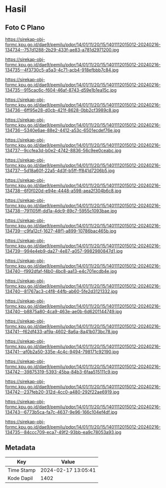 # Hasil

## Foto C Plano

https://sirekap-obj-formc.kpu.go.id/dae9/pemilu/pdpr/14/01/11/20/15/1401112015012-20240216-134734--757d1288-2b29-433f-ae83-a781d2971200.jpg

https://sirekap-obj-formc.kpu.go.id/dae9/pemilu/pdpr/14/01/11/20/15/1401112015012-20240216-134735--4f3730c5-a5a3-4c71-acb4-918efbbb7c84.jpg

https://sirekap-obj-formc.kpu.go.id/dae9/pemilu/pdpr/14/01/11/20/15/1401112015012-20240216-134735--915cac6c-f604-46af-8743-d59e1b1ea15c.jpg

https://sirekap-obj-formc.kpu.go.id/dae9/pemilu/pdpr/14/01/11/20/15/1401112015012-20240216-134736--6ff95e28-d0cb-421f-8628-0bb2cf3989c8.jpg

https://sirekap-obj-formc.kpu.go.id/dae9/pemilu/pdpr/14/01/11/20/15/1401112015012-20240216-134736--5340e6ae-88e2-4412-a53c-6501ecdef76e.jpg

https://sirekap-obj-formc.kpu.go.id/dae9/pemilu/pdpr/14/01/11/20/15/1401112015012-20240216-134737--9ccfea3d-b0e2-4742-8836-56c9ee0ceabc.jpg

https://sirekap-obj-formc.kpu.go.id/dae9/pemilu/pdpr/14/01/11/20/15/1401112015012-20240216-134737--5d18a60f-22a5-4d3f-b5ff-ff841d7206b5.jpg

https://sirekap-obj-formc.kpu.go.id/dae9/pemilu/pdpr/14/01/11/20/15/1401112015012-20240216-134738--6f0f020d-e94e-4448-a598-aea2f304b6c8.jpg

https://sirekap-obj-formc.kpu.go.id/dae9/pemilu/pdpr/14/01/11/20/15/1401112015012-20240216-134738--791105ff-dd1a-4dc9-89c7-5955c1093bae.jpg

https://sirekap-obj-formc.kpu.go.id/dae9/pemilu/pdpr/14/01/11/20/15/1401112015012-20240216-134739--c9fa12cf-1627-48f1-a899-10786bac465b.jpg

https://sirekap-obj-formc.kpu.go.id/dae9/pemilu/pdpr/14/01/11/20/15/1401112015012-20240216-134739--994e4eb9-da27-4e87-a057-9982980847d1.jpg

https://sirekap-obj-formc.kpu.go.id/dae9/pemilu/pdpr/14/01/11/20/15/1401112015012-20240216-134740--f992dfaf-f4b0-4bc8-aa13-e4c701ecdb4e.jpg

https://sirekap-obj-formc.kpu.go.id/dae9/pemilu/pdpr/14/01/11/20/15/1401112015012-20240216-134740--81767ac3-c4f8-44fb-ab60-5fe2d3121332.jpg

https://sirekap-obj-formc.kpu.go.id/dae9/pemilu/pdpr/14/01/11/20/15/1401112015012-20240216-134740--b8875a80-4ca9-463e-ae0b-6d6201144749.jpg

https://sirekap-obj-formc.kpu.go.id/dae9/pemilu/pdpr/14/01/11/20/15/1401112015012-20240216-134741--f62df433-af9a-4602-8a6a-8a41b073bc78.jpg

https://sirekap-obj-formc.kpu.go.id/dae9/pemilu/pdpr/14/01/11/20/15/1401112015012-20240216-134741--af0b2a50-335e-4c4c-9494-798171c92190.jpg

https://sirekap-obj-formc.kpu.go.id/dae9/pemilu/pdpr/14/01/11/20/15/1401112015012-20240216-134742--39875319-5393-45ba-84b3-6faa515111c9.jpg

https://sirekap-obj-formc.kpu.go.id/dae9/pemilu/pdpr/14/01/11/20/15/1401112015012-20240216-134742--237feb20-312d-4cc0-a480-292f22ae6919.jpg

https://sirekap-obj-formc.kpu.go.id/dae9/pemilu/pdpr/14/01/11/20/15/1401112015012-20240216-134743--6773b5ca-fa7c-4637-9e96-166c104ef4df.jpg

https://sirekap-obj-formc.kpu.go.id/dae9/pemilu/pdpr/14/01/11/20/15/1401112015012-20240216-134735--84ccc709-eca7-49f2-93bb-ea9c78053a93.jpg


## Metadata

| Key        | Value               |
| ---------- | ------------------- |
| Time Stamp | 2024-02-17 13:05:41 |
| Kode Dapil | 1402                |



